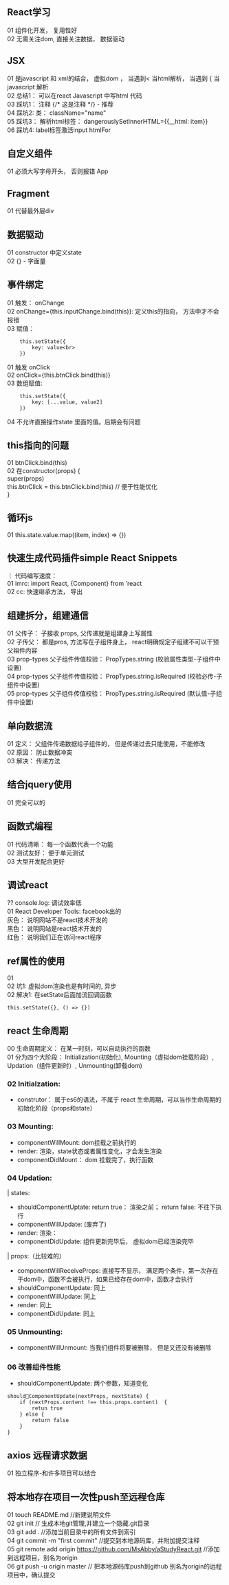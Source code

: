 ## React学习
01 组件化开发， 复用性好<br>
02 无需关注dom, 直接关注数据， 数据驱动<br>

## JSX
01 是javascript 和 xml的结合， 虚拟dom ， 当遇到< 当html解析， 当遇到 { 当javascript 解析<br>
02 总结1： 可以在react Javascript 中写html 代码<br>
03 踩坑1： 注释 {/*  这是注释 */} - 推荐<br>
04 踩坑2:  类： className="name"<br>
05 踩坑3： 解析html标签： dangerouslySetInnerHTML={{__html: item}}<br>
06 踩坑4:  label标签激活input htmlFor<br>

## 自定义组件
01 必须大写字母开头， 否则报错 App<br>

## Fragment
01 代替最外层div<br>

## 数据驱动
01 constructor 中定义state<br>
02 {} - 字面量<br>

## 事件绑定
01 触发： onChange<br>
02 onChange={this.inputChange.bind(this)}: 定义this的指向， 方法中才不会报错<br>
03 赋值： <br>
````
    this.setState({
        key: value<br>
    })
````


01 触发 onClick<br>
02 onClick={this.btnClick.bind(this)}<br>
03 数组赋值: <br/>
````
    this.setState({
        key: [...value, value2]
    })
````

04 不允许直接操作state 里面的值。后期会有问题<br>

## this指向的问题
01 btnClick.bind(this)<br>
02 在constructor(props) {<br>
    super(props)<br>
    this.btnClick = this.btnClick.bind(this) // 便于性能优化<br>
}<br>

## 循环js
01 this.state.value.map((item, index) => {})<br>

## 快速生成代码插件simple React Snippets
｜ 代码编写速度：<br>
01 imrc: import React, {Component} from 'react  <br>
02 cc: 快速继承方法， 导出<br>


## 组建拆分，组建通信
01 父传子： 子接收 props, 父传递就是组建身上写属性<br>
02 子传父： 都是pros, 方法写在子组件身上， react明确规定子组建不可以干预父祖件内容<br>
03 prop-types  父子组件传值校验： PropTypes.string (校验属性类型-子组件中设置)<br>
04 prop-types  父子组件传值校验： PropTypes.string.isRequired (校验必传-子组件中设置)<br>
05 prop-types  父子组件传值校验： PropTypes.string.isRequired (默认值-子组件中设置)<br>

## 单向数据流
01 定义： 父组件传递数据给子组件的， 但是传递过去只能使用，不能修改<br>
02 原因： 防止数据冲突<br>
03 解决： 传递方法<br>

## 结合jquery使用
01 完全可以的<br>

## 函数式编程
01 代码清晰： 每一个函数代表一个功能<br>
02 测试友好： 便于单元测试<br>
03 大型开发配合更好<br>

## 调试react
?? console.log: 调试效率低<br>
01 React Developer Tools: facebook出的<br>
   灰色： 说明网站不是react技术开发的<br>
   黑色： 说明网站是react技术开发的<br>
   红色： 说明我们正在访问react程序<br>


## ref属性的使用
01 <br>
02 坑1: 虚拟dom渲染也是有时间的, 异步<br>
02 解决1: 在setState后面加流回调函数<br>
````
this.setState({}, () => {})

````

## react 生命周期
00 生命周期定义： 在某一时刻，可以自动执行的函数 <br>
01 分为四个大阶段： Initialization(初始化),  Mounting（虚拟dom挂载阶段）, Updation（组件更新时）, Unmounting(卸载dom)

### 02 Initialzation: 
+ construtor： 属于es6的语法，不属于 react 生命周期，可以当作生命周期的初始化阶段（props和state）
### 03 Mounting: 
+ componentWillMount: dom挂载之前执行的 
+ render: 渲染，state状态或者属性变化，才会发生渲染
+ componentDidMount： dom 挂载完了，执行函数
### 04 Updation:
| states:

+ shouldComponentUptate: return true： 渲染之前； return false: 不往下执行
+ componentWillUpdate: (废弃了)
+ render: 渲染：
+ componentDidUpdate: 组件更新完毕后， 虚拟dom已经渲染完毕

| props:（比较难的）
+ componentWillReceiveProps: 直接写不显示， 满足两个条件，第一次存在于dom中，函数不会被执行，如果已经存在dom中，函数才会执行
+ shouldComponentUpdate: 同上
+ componentWillUpdate: 同上
+ render: 同上
+ componentDidUpdate: 同上
### 05 Unmounting:
+ componentWillUnmount: 当我们组件将要被删除， 但是又还没有被删除
### 06 改善组件性能
+ shouldComponentUpdate: 两个参数，知道变化
````
shouldComponentUpdate(nextProps, nextState) {
    if (nextProps.content !== this.props.content)  {
        retun true
    } else {
        return false
    }
}
````

## axios 远程请求数据
01 独立程序-和许多项目可以结合



## 将本地存在项目一次性push至远程仓库
01  touch README.md //新建说明文件<br>
02  git init // 生成本地git管理,并建立一个隐藏.git目录<br>
03  git add . //添加当前目录中的所有文件到索引<br>
04  git commit -m "first commit" //提交到本地源码库，并附加提交注释<br>
05  git remote add origin https://github.com/MsAbby/aStudyReact.git //添加到远程项目，别名为origin<br>
06  git push -u origin master // 把本地源码库push到github 别名为origin的远程项目中，确认提交<br>
